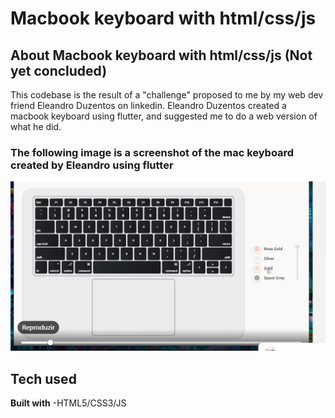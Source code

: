 # **Macbook keyboard with html/css/js**

## **About Macbook keyboard with html/css/js** (Not yet concluded)

This codebase is the result of a "challenge" proposed to me by my web dev friend Eleandro Duzentos on linkedin. Eleandro Duzentos created
a macbook keyboard using flutter, and suggested me to do a web version of what he did.

### **The following image is a screenshot of the mac keyboard created by Eleandro using flutter**

![user-interface-screenshot](https://github.com/Matiastomas/mac-keyboard-html-css-js/blob/main/img/css%20html%20js%20challenge.PNG) 

## **Tech used**  

**Built with**
    -HTML5/CSS3/JS
